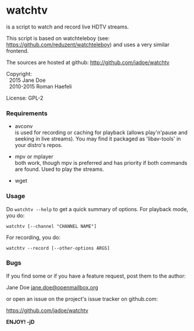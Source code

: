 watchtv
=======

is a script to watch and record live HDTV streams.

This script is based on watchteleboy (see: https://github.com/reduzent/watchteleboy)
and uses a very similar frontend.

The sources are hosted at github: http://github.com/jadoe/watchtv

Copyright:  
&nbsp;&nbsp;2015 Jane Doe  
&nbsp;&nbsp;2010-2015 Roman Haefeli

License:   GPL-2 


### Requirements

 * avconv  
   is used for recording or caching for playback (allows play'n'pause
   and seeking in live streams).
   You may find it packaged as 'libav-tools' in your distro's repos.
   
 * mpv or mplayer  
   both work, though mpv is preferred and has priority if both
   commands are found. Used to play the streams.

 * wget


### Usage


Do `watchtv --help` to get a quick summary of options. For playback mode,
you do:
  
 `watchtv [--channel "CHANNEL NAME"]`

For recording, you do:

 `watchtv --record [--other-options ARGS]`


### Bugs

  
If you find some or if you have a feature request, post them to the author:

  Jane Doe <jane.doe@openmailbox.org>

or open an issue on the project's issue tracker on github.com:

  https://github.com/jadoe/watchtv


**ENJOY! -jD**
